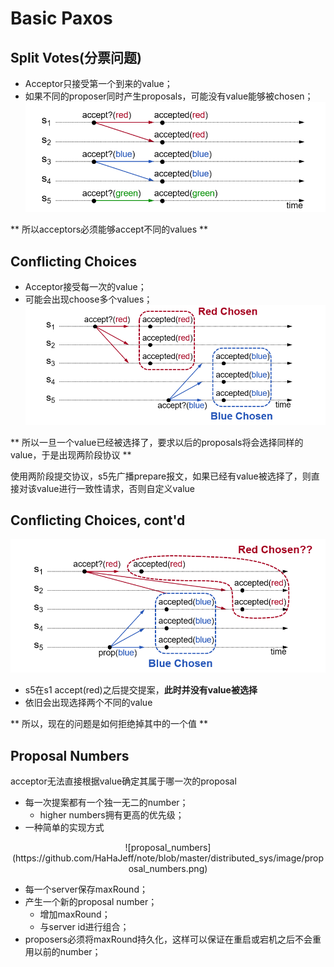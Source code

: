 # Basic Paxos
## Split Votes(分票问题)
- Acceptor只接受第一个到来的value；
- 如果不同的proposer同时产生proposals，可能没有value能够被chosen；
![split_votes](https://github.com/HaHaJeff/note/blob/master/distributed_sys/image/split_votes.png)

** 所以acceptors必须能够accept不同的values **

## Conflicting Choices
- Acceptor接受每一次的value；
- 可能会出现choose多个values；
![conflict_choices](https://github.com/HaHaJeff/note/blob/master/distributed_sys/image/conflict_choices.png)

** 所以一旦一个value已经被选择了，要求以后的proposals将会选择同样的value，于是出现两阶段协议 **

使用两阶段提交协议，s5先广播prepare报文，如果已经有value被选择了，则直接对该value进行一致性请求，否则自定义value

## Conflicting Choices, cont'd
![conflict_choices_cont'd](https://github.com/HaHaJeff/note/blob/master/distributed_sys/image/conflict_choices_cont'd.png)
- s5在s1 accept(red)之后提交提案，**此时并没有value被选择**
- 依旧会出现选择两个不同的value

** 所以，现在的问题是如何拒绝掉其中的一个值 **

## Proposal Numbers
acceptor无法直接根据value确定其属于哪一次的proposal
- 每一次提案都有一个独一无二的number；
	- higher numbers拥有更高的优先级；
- 一种简单的实现方式

<div align=center>![proposal_numbers](https://github.com/HaHaJeff/note/blob/master/distributed_sys/image/proposal_numbers.png)</div>

- 每一个server保存maxRound；
- 产生一个新的proposal number；
	- 增加maxRound；
	- 与server id进行组合；	
- proposers必须将maxRound持久化，这样可以保证在重启或宕机之后不会重用以前的number；